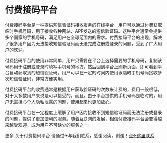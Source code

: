 # 付费接码平台

付费接码平台是一种提供短信验证码接收服务的在线平台，用户可以通过付费获取临时手机号码，用于接收各种网站、APP发送的短信验证码。这种平台通常会提供多个国家的手机号码，满足用户在全球范围内的需求。付费接码平台的出现，解决了很多用户因为无法接收短信验证码而无法完成注册或登录的问题，受到了广大用户的欢迎。

付费接码平台的使用非常简单，用户只需要在平台上选择需要的手机号码，复制该号码用于注册或登录时填写手机号的地方，然后回到平台上刷新页面，即可看到平台自动获取到的短信验证码。用户可以在一定的时间内使用该临时手机号码接收多次短信验证码，非常方便实用。

付费接码平台的收费通常是根据用户获取验证码的次数来计费的，费用一般很低，对于大多数用户来说是可以接受的。而且，由于平台提供的手机号码是临时的，用户无需担心个人隐私泄露的问题，使用起来也更加放心。

付费接码平台在一定程度上缓解了用户因为接收不到短信验证码而无法注册或登录的问题，提供了更加便利的服务。随着互联网的发展，相信付费接码平台会变得越来越受欢迎，成为用户不可缺少的服务之一。

更多 关于付费接码平台 请通过✈与我们联系，感谢阅读，谢谢！[点✈这里联系](https://ss.k02.cc)